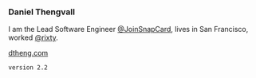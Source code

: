 ### Daniel Thengvall  

I am the Lead Software Engineer [@JoinSnapCard](https://twitter.com/joinsnapcard), lives in San Francisco, worked [@rixty](https://twitter.com/rixty).

<a href="http://dtheng.com" target="_blank">dtheng.com</a>

`version 2.2`